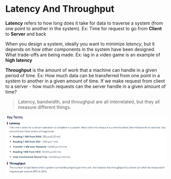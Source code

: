 # Latency And Throughput

**Latency** refers to how long does it take for data to traverse a system (from one point to another in the system). Ex: Time for request to go from **Client** to **Server** and back

When you design a system, ideally you want to minimize *latency*, but it depends on how other components in the system have been designed. What trade-offs are being made.
Ex: lag in a video game is an example of **high latency**

**Throughput** is the amount of work that a machine can handle in a given period of time.
Ex: How much data can be transferred from one point in a system to another in a given amount of time. If we make request from client to a server - how much requests can the server handle in a given amount of time?

> Latency, bandwidth, and throughput are all interrelated, but they all measure different things.

![Key Terminologies](ImageRepo/Latency_Through.png?raw=true)

